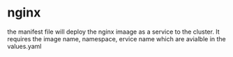 # nginx 
the manifest file will deploy the nginx imaage as a service to the cluster. It requires the image name, namespace, ervice name which are avialble in the values.yaml
